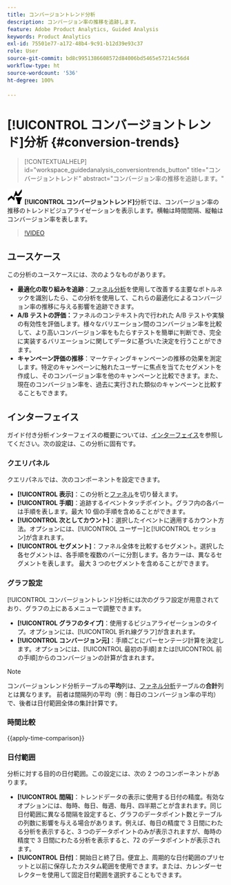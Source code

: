 ```yaml
---
title: コンバージョントレンド分析
description: コンバージョン率の推移を追跡します。
feature: Adobe Product Analytics, Guided Analysis
keywords: Product Analytics
exl-id: 75501e77-a172-48b4-9c91-b12d39e93c37
role: User
source-git-commit: bd8c9951386608572d84006bd5465e57214c56d4
workflow-type: ht
source-wordcount: '536'
ht-degree: 100%

---
```


# [!UICONTROL コンバージョントレンド]分析 {#conversion-trends}

<!-- markdownlint-disable MD034 -->

>[!CONTEXTUALHELP]
>id="workspace_guidedanalysis_conversiontrends_button"
>title="コンバージョントレンド"
>abstract="コンバージョン率の推移を追跡します。"

<!-- markdownlint-enable MD034 -->


![コンバージョントレンド](/help/assets/icons/ConversionTrends.svg) **[!UICONTROL コンバージョントレンド]**&#x200B;分析では、コンバージョン率の推移のトレンドビジュアライゼーションを表示します。横軸は時間間隔、縦軸はコンバージョン率を表します。


>[!VIDEO](https://video.tv.adobe.com/v/3423489/?quality=12&learn=on&captions=jpn)


## ユースケース

この分析のユースケースには、次のようなものがあります。

* **最適化の取り組みを追跡**：[ファネル分析](funnel.md)を使用して改善する主要なボトルネックを識別したら、この分析を使用して、これらの最適化によるコンバージョン率の推移に与える影響を追跡できます。
* **A/B テストの評価：**&#x200B;ファネルのコンテキスト内で行われた A/B テストや実験の有効性を評価します。様々なバリエーション間のコンバージョン率を比較して、より高いコンバージョン率をもたらすテストを簡単に判断でき、完全に実装するバリエーションに関してデータに基づいた決定を行うことができます。
* **キャンペーン評価の推移**：マーケティングキャンペーンの推移の効果を測定します。特定のキャンペーンに触れたユーザーに焦点を当てたセグメントを作成し、そのコンバージョン率を他のキャンペーンと比較できます。また、現在のコンバージョン率を、過去に実行された類似のキャンペーンと比較することもできます。

## インターフェイス

ガイド付き分析インターフェイスの概要については、[インターフェイス](../overview.md#interface)を参照してください。次の設定は、この分析に固有です。

### クエリパネル

クエリパネルでは、次のコンポーネントを設定できます。

* **[!UICONTROL 表示]**：この分析と[ファネル](funnel.md)を切り替えます。
* **[!UICONTROL 手順]**：追跡するイベントタッチポイント。グラフ内の各バーは手順を表します。最大 10 個の手順を含めることができます。
* **[!UICONTROL 次としてカウント]**：選択したイベントに適用するカウント方法。オプションには、[!UICONTROL ユーザー]と[!UICONTROL セッション]が含まれます。
* **[!UICONTROL セグメント]**：ファネル全体を比較するセグメント。選択した各セグメントは、各手順を複数のバーに分割します。各カラーは、異なるセグメントを表します。 最大 3 つのセグメントを含めることができます。

### グラフ設定

[!UICONTROL コンバージョントレンド]分析には次のグラフ設定が用意されており、グラフの上にあるメニューで調整できます。

* **[!UICONTROL グラフのタイプ]**：使用するビジュアライゼーションのタイプ。オプションには、[!UICONTROL 折れ線グラフ]が含まれます。
* **[!UICONTROL コンバージョン元]**：手順ごとにパーセンテージ計算を決定します。オプションには、[!UICONTROL 最初の手順]または[!UICONTROL 前の手順]からのコンバージョンの計算が含まれます。

>[!NOTE]
>
>コンバージョンレンド分析テーブルの&#x200B;**平均**&#x200B;列は、[ファネル分析](funnel.md)テーブルの&#x200B;**合計**&#x200B;列とは異なります。 前者は間隔列の平均（例：毎日のコンバージョン率の平均）で、後者は日付範囲全体の集計計算です。

### 時間比較

{{apply-time-comparison}}


### 日付範囲

分析に対する目的の日付範囲。この設定には、次の 2 つのコンポーネントがあります。

* **[!UICONTROL 間隔]**：トレンドデータの表示に使用する日付の精度。有効なオプションには、毎時、毎日、毎週、毎月、四半期ごとが含まれます。同じ日付範囲に異なる間隔を設定すると、グラフのデータポイント数とテーブルの列数に影響を与える場合があります。例えば、毎日の精度で 3 日間にわたる分析を表示すると、3 つのデータポイントのみが表示されますが、毎時の精度で 3 日間にわたる分析を表示すると、72 のデータポイントが表示されます。
* **[!UICONTROL 日付]**：開始日と終了日。便宜上、周期的な日付範囲のプリセットと以前に保存したカスタム範囲を使用できます。または、カレンダーセレクターを使用して固定日付範囲を選択することもできます。

<!--
## Example

See below for an example of the analysis.

![Conversion trends time compare](../assets/conversion-trends-compare.png)

-->
